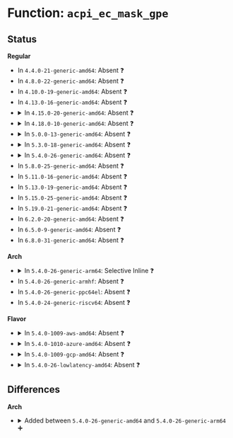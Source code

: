 # Function: <code>acpi_ec_mask_gpe</code>

## Status
<b>Regular</b>
<ul>
<li>
In <code>4.4.0-21-generic-amd64</code>: Absent ❓
</li>
<li>
In <code>4.8.0-22-generic-amd64</code>: Absent ❓
</li>
<li>
In <code>4.10.0-19-generic-amd64</code>: Absent ❓
</li>
<li>
In <code>4.13.0-16-generic-amd64</code>: Absent ❓
</li>
<li>
<details>
<summary>In <code>4.15.0-20-generic-amd64</code>: Absent ❓</summary>

```json
{
  "name": "acpi_ec_mask_gpe",
  "collision_type": "Unique Static",
  "inline_type": "Selective",
  "funcs": [
    {
      "addr": 18446744071584369616,
      "name": "acpi_ec_mask_gpe",
      "external": false,
      "loc": "drivers/acpi/ec.c:427",
      "file": "drivers/acpi/ec.c",
      "inline": "not declared, inlined",
      "caller_inline": [
        "drivers/acpi/ec.c:advance_transaction",
        "drivers/acpi/ec.c:advance_transaction"
      ],
      "caller_func": [
        "drivers/acpi/ec.c:advance_transaction",
        "drivers/acpi/ec.c:advance_transaction"
      ]
    }
  ],
  "symbols": [
    {
      "addr": 18446744071584368192,
      "name": "acpi_ec_mask_gpe.part.12",
      "section": ".text",
      "bind": "STB_LOCAL",
      "size": 71
    }
  ]
}
```
</details>
</li>
<li>
<details>
<summary>In <code>4.18.0-10-generic-amd64</code>: Absent ❓</summary>

```json
{
  "name": "acpi_ec_mask_gpe",
  "collision_type": "Unique Static",
  "inline_type": "Selective",
  "funcs": [
    {
      "addr": 18446744071584591021,
      "name": "acpi_ec_mask_gpe",
      "external": false,
      "loc": "drivers/acpi/ec.c:427",
      "file": "drivers/acpi/ec.c",
      "inline": "not declared, inlined",
      "caller_inline": [
        "drivers/acpi/ec.c:advance_transaction",
        "drivers/acpi/ec.c:advance_transaction"
      ],
      "caller_func": [
        "drivers/acpi/ec.c:advance_transaction",
        "drivers/acpi/ec.c:advance_transaction"
      ]
    }
  ],
  "symbols": [
    {
      "addr": 18446744071584589472,
      "name": "acpi_ec_mask_gpe.part.14",
      "section": ".text",
      "bind": "STB_LOCAL",
      "size": 71
    }
  ]
}
```
</details>
</li>
<li>
<details>
<summary>In <code>5.0.0-13-generic-amd64</code>: Absent ❓</summary>

```json
{
  "name": "acpi_ec_mask_gpe",
  "collision_type": "Unique Static",
  "inline_type": "Selective",
  "funcs": [
    {
      "addr": 18446744071584688551,
      "name": "acpi_ec_mask_gpe",
      "external": false,
      "loc": "drivers/acpi/ec.c:427",
      "file": "drivers/acpi/ec.c",
      "inline": "not declared, inlined",
      "caller_inline": [
        "drivers/acpi/ec.c:advance_transaction",
        "drivers/acpi/ec.c:advance_transaction"
      ],
      "caller_func": [
        "drivers/acpi/ec.c:advance_transaction",
        "drivers/acpi/ec.c:advance_transaction"
      ]
    }
  ],
  "symbols": [
    {
      "addr": 18446744071584686880,
      "name": "acpi_ec_mask_gpe.part.14",
      "section": ".text",
      "bind": "STB_LOCAL",
      "size": 71
    }
  ]
}
```
</details>
</li>
<li>
<details>
<summary>In <code>5.3.0-18-generic-amd64</code>: Absent ❓</summary>

```json
{
  "name": "acpi_ec_mask_gpe",
  "collision_type": "Unique Static",
  "inline_type": "Selective",
  "funcs": [
    {
      "addr": 18446744071584888908,
      "name": "acpi_ec_mask_gpe",
      "external": false,
      "loc": "drivers/acpi/ec.c:417",
      "file": "drivers/acpi/ec.c",
      "inline": "not declared, inlined",
      "caller_inline": [
        "drivers/acpi/ec.c:advance_transaction",
        "drivers/acpi/ec.c:advance_transaction"
      ],
      "caller_func": [
        "drivers/acpi/ec.c:advance_transaction",
        "drivers/acpi/ec.c:advance_transaction"
      ]
    }
  ],
  "symbols": [
    {
      "addr": 18446744071584887328,
      "name": "acpi_ec_mask_gpe.part.0",
      "section": ".text",
      "bind": "STB_LOCAL",
      "size": 71
    }
  ]
}
```
</details>
</li>
<li>
<details>
<summary>In <code>5.4.0-26-generic-amd64</code>: Absent ❓</summary>

```json
{
  "name": "acpi_ec_mask_gpe",
  "collision_type": "Unique Static",
  "inline_type": "Selective",
  "funcs": [
    {
      "addr": 18446744071585024652,
      "name": "acpi_ec_mask_gpe",
      "external": false,
      "loc": "drivers/acpi/ec.c:419",
      "file": "drivers/acpi/ec.c",
      "inline": "not declared, inlined",
      "caller_inline": [
        "drivers/acpi/ec.c:advance_transaction",
        "drivers/acpi/ec.c:advance_transaction"
      ],
      "caller_func": [
        "drivers/acpi/ec.c:advance_transaction",
        "drivers/acpi/ec.c:advance_transaction"
      ]
    }
  ],
  "symbols": [
    {
      "addr": 18446744071585023088,
      "name": "acpi_ec_mask_gpe.part.0",
      "section": ".text",
      "bind": "STB_LOCAL",
      "size": 71
    }
  ]
}
```
</details>
</li>
<li>
In <code>5.8.0-25-generic-amd64</code>: Absent ❓
</li>
<li>
In <code>5.11.0-16-generic-amd64</code>: Absent ❓
</li>
<li>
In <code>5.13.0-19-generic-amd64</code>: Absent ❓
</li>
<li>
In <code>5.15.0-25-generic-amd64</code>: Absent ❓
</li>
<li>
In <code>5.19.0-21-generic-amd64</code>: Absent ❓
</li>
<li>
In <code>6.2.0-20-generic-amd64</code>: Absent ❓
</li>
<li>
In <code>6.5.0-9-generic-amd64</code>: Absent ❓
</li>
<li>
In <code>6.8.0-31-generic-amd64</code>: Absent ❓
</li>
</ul>
<b>Arch</b>
<ul>
<li>
<details>
<summary>In <code>5.4.0-26-generic-arm64</code>: Selective Inline ❓</summary>

```c
void acpi_ec_mask_gpe(struct acpi_ec * ec)
```

```json
{
  "name": "acpi_ec_mask_gpe",
  "collision_type": "Unique Static",
  "inline_type": "Selective",
  "funcs": [
    {
      "addr": 18446603336497432664,
      "name": "acpi_ec_mask_gpe",
      "external": false,
      "loc": "drivers/acpi/ec.c:419",
      "file": "drivers/acpi/ec.c",
      "inline": "not declared, inlined",
      "caller_inline": [],
      "caller_func": [
        "drivers/acpi/ec.c:advance_transaction",
        "drivers/acpi/ec.c:advance_transaction",
        "drivers/acpi/ec.c:advance_transaction"
      ]
    }
  ],
  "symbols": [
    {
      "addr": 18446603336497432664,
      "name": "acpi_ec_mask_gpe",
      "section": ".text",
      "bind": "STB_LOCAL",
      "size": 132
    }
  ]
}
```
</details>
</li>
<li>
In <code>5.4.0-26-generic-armhf</code>: Absent ❓
</li>
<li>
In <code>5.4.0-26-generic-ppc64el</code>: Absent ❓
</li>
<li>
In <code>5.4.0-24-generic-riscv64</code>: Absent ❓
</li>
</ul>
<b>Flavor</b>
<ul>
<li>
<details>
<summary>In <code>5.4.0-1009-aws-amd64</code>: Absent ❓</summary>

```json
{
  "name": "acpi_ec_mask_gpe",
  "collision_type": "Unique Static",
  "inline_type": "Selective",
  "funcs": [
    {
      "addr": 18446744071584967036,
      "name": "acpi_ec_mask_gpe",
      "external": false,
      "loc": "drivers/acpi/ec.c:419",
      "file": "drivers/acpi/ec.c",
      "inline": "not declared, inlined",
      "caller_inline": [
        "drivers/acpi/ec.c:advance_transaction",
        "drivers/acpi/ec.c:advance_transaction"
      ],
      "caller_func": [
        "drivers/acpi/ec.c:advance_transaction",
        "drivers/acpi/ec.c:advance_transaction"
      ]
    }
  ],
  "symbols": [
    {
      "addr": 18446744071584965472,
      "name": "acpi_ec_mask_gpe.part.0",
      "section": ".text",
      "bind": "STB_LOCAL",
      "size": 71
    }
  ]
}
```
</details>
</li>
<li>
<details>
<summary>In <code>5.4.0-1010-azure-amd64</code>: Absent ❓</summary>

```json
{
  "name": "acpi_ec_mask_gpe",
  "collision_type": "Unique Static",
  "inline_type": "Selective",
  "funcs": [
    {
      "addr": 18446744071584875836,
      "name": "acpi_ec_mask_gpe",
      "external": false,
      "loc": "drivers/acpi/ec.c:419",
      "file": "drivers/acpi/ec.c",
      "inline": "not declared, inlined",
      "caller_inline": [
        "drivers/acpi/ec.c:advance_transaction",
        "drivers/acpi/ec.c:advance_transaction"
      ],
      "caller_func": [
        "drivers/acpi/ec.c:advance_transaction",
        "drivers/acpi/ec.c:advance_transaction"
      ]
    }
  ],
  "symbols": [
    {
      "addr": 18446744071584874272,
      "name": "acpi_ec_mask_gpe.part.0",
      "section": ".text",
      "bind": "STB_LOCAL",
      "size": 71
    }
  ]
}
```
</details>
</li>
<li>
<details>
<summary>In <code>5.4.0-1009-gcp-amd64</code>: Absent ❓</summary>

```json
{
  "name": "acpi_ec_mask_gpe",
  "collision_type": "Unique Static",
  "inline_type": "Selective",
  "funcs": [
    {
      "addr": 18446744071584976236,
      "name": "acpi_ec_mask_gpe",
      "external": false,
      "loc": "drivers/acpi/ec.c:419",
      "file": "drivers/acpi/ec.c",
      "inline": "not declared, inlined",
      "caller_inline": [
        "drivers/acpi/ec.c:advance_transaction",
        "drivers/acpi/ec.c:advance_transaction"
      ],
      "caller_func": [
        "drivers/acpi/ec.c:advance_transaction",
        "drivers/acpi/ec.c:advance_transaction"
      ]
    }
  ],
  "symbols": [
    {
      "addr": 18446744071584974672,
      "name": "acpi_ec_mask_gpe.part.0",
      "section": ".text",
      "bind": "STB_LOCAL",
      "size": 71
    }
  ]
}
```
</details>
</li>
<li>
<details>
<summary>In <code>5.4.0-26-lowlatency-amd64</code>: Absent ❓</summary>

```json
{
  "name": "acpi_ec_mask_gpe",
  "collision_type": "Unique Static",
  "inline_type": "Selective",
  "funcs": [
    {
      "addr": 18446744071585082412,
      "name": "acpi_ec_mask_gpe",
      "external": false,
      "loc": "drivers/acpi/ec.c:419",
      "file": "drivers/acpi/ec.c",
      "inline": "not declared, inlined",
      "caller_inline": [
        "drivers/acpi/ec.c:advance_transaction",
        "drivers/acpi/ec.c:advance_transaction"
      ],
      "caller_func": [
        "drivers/acpi/ec.c:advance_transaction",
        "drivers/acpi/ec.c:advance_transaction"
      ]
    }
  ],
  "symbols": [
    {
      "addr": 18446744071585080848,
      "name": "acpi_ec_mask_gpe.part.0",
      "section": ".text",
      "bind": "STB_LOCAL",
      "size": 71
    }
  ]
}
```
</details>
</li>
</ul>

## Differences
<b>Arch</b>
<ul>
<li>
<details>
<summary>Added between <code>5.4.0-26-generic-amd64</code> and <code>5.4.0-26-generic-arm64</code> ➕</summary>

```c
void acpi_ec_mask_gpe(struct acpi_ec * ec)
```
</details>
</li>
</ul>
